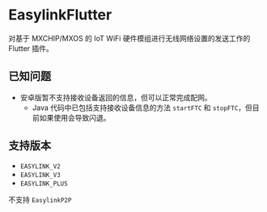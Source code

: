 # EasylinkFlutter

对基于 MXCHIP/MXOS 的 IoT WiFi 硬件模组进行无线网络设置的发送工作的 Flutter 插件。

## 已知问题

- 安卓版暂不支持接收设备返回的信息，但可以正常完成配网。
  - Java 代码中已包括支持接收设备信息的方法 `startFTC` 和 `stopFTC`，但目前如果使用会导致闪退。

## 支持版本

- `EASYLINK_V2`
- `EASYLINK_V3`
- `EASYLINK_PLUS`

不支持 `EasylinkP2P`